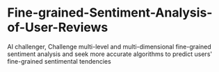 # Fine-grained-Sentiment-Analysis-of-User-Reviews
AI challenger, Challenge multi-level and multi-dimensional fine-grained sentiment analysis and seek more accurate algorithms to predict users' fine-grained sentimental tendencies 
